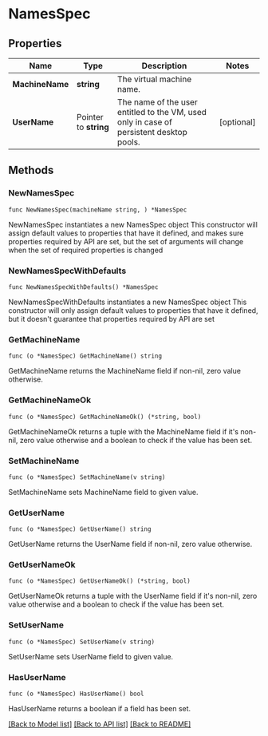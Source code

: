 # NamesSpec

## Properties

Name | Type | Description | Notes
------------ | ------------- | ------------- | -------------
**MachineName** | **string** | The virtual machine name. | 
**UserName** | Pointer to **string** | The name of the user entitled to the VM, used only in case of persistent desktop pools. | [optional] 

## Methods

### NewNamesSpec

`func NewNamesSpec(machineName string, ) *NamesSpec`

NewNamesSpec instantiates a new NamesSpec object
This constructor will assign default values to properties that have it defined,
and makes sure properties required by API are set, but the set of arguments
will change when the set of required properties is changed

### NewNamesSpecWithDefaults

`func NewNamesSpecWithDefaults() *NamesSpec`

NewNamesSpecWithDefaults instantiates a new NamesSpec object
This constructor will only assign default values to properties that have it defined,
but it doesn't guarantee that properties required by API are set

### GetMachineName

`func (o *NamesSpec) GetMachineName() string`

GetMachineName returns the MachineName field if non-nil, zero value otherwise.

### GetMachineNameOk

`func (o *NamesSpec) GetMachineNameOk() (*string, bool)`

GetMachineNameOk returns a tuple with the MachineName field if it's non-nil, zero value otherwise
and a boolean to check if the value has been set.

### SetMachineName

`func (o *NamesSpec) SetMachineName(v string)`

SetMachineName sets MachineName field to given value.


### GetUserName

`func (o *NamesSpec) GetUserName() string`

GetUserName returns the UserName field if non-nil, zero value otherwise.

### GetUserNameOk

`func (o *NamesSpec) GetUserNameOk() (*string, bool)`

GetUserNameOk returns a tuple with the UserName field if it's non-nil, zero value otherwise
and a boolean to check if the value has been set.

### SetUserName

`func (o *NamesSpec) SetUserName(v string)`

SetUserName sets UserName field to given value.

### HasUserName

`func (o *NamesSpec) HasUserName() bool`

HasUserName returns a boolean if a field has been set.


[[Back to Model list]](../README.md#documentation-for-models) [[Back to API list]](../README.md#documentation-for-api-endpoints) [[Back to README]](../README.md)


